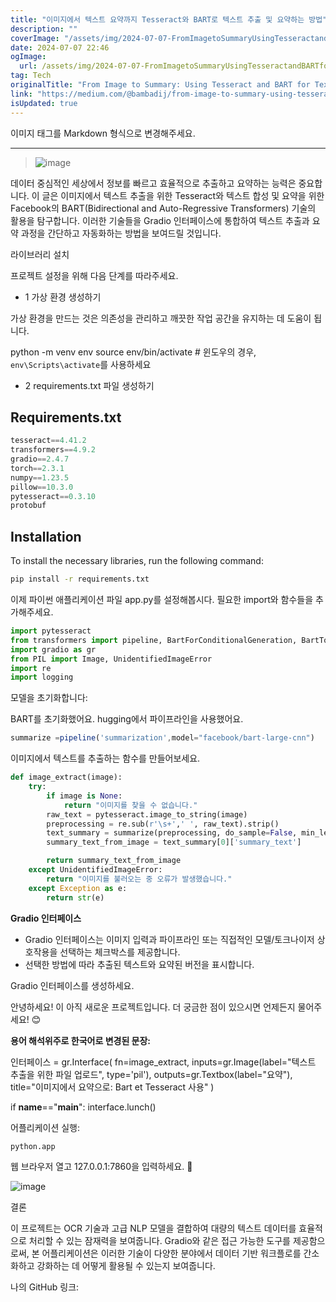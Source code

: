 ```yaml
---
title: "이미지에서 텍스트 요약까지 Tesseract와 BART로 텍스트 추출 및 요약하는 방법"
description: ""
coverImage: "/assets/img/2024-07-07-FromImagetoSummaryUsingTesseractandBARTforTextExtractionandSummary_0.png"
date: 2024-07-07 22:46
ogImage: 
  url: /assets/img/2024-07-07-FromImagetoSummaryUsingTesseractandBARTforTextExtractionandSummary_0.png
tag: Tech
originalTitle: "From Image to Summary: Using Tesseract and BART for Text Extraction and Summary"
link: "https://medium.com/@bambadij/from-image-to-summary-using-tesseract-and-bart-for-text-extraction-and-summary-b74e6eb77f0b"
isUpdated: true
---
```






이미지 태그를 Markdown 형식으로 변경해주세요.

---

> ![image](/assets/img/2024-07-07-FromImagetoSummaryUsingTesseractandBARTforTextExtractionandSummary_0.png)

데이터 중심적인 세상에서 정보를 빠르고 효율적으로 추출하고 요약하는 능력은 중요합니다. 이 글은 이미지에서 텍스트 추출을 위한 Tesseract와 텍스트 합성 및 요약을 위한 Facebook의 BART(Bidirectional and Auto-Regressive Transformers) 기술의 활용을 탐구합니다. 이러한 기술들을 Gradio 인터페이스에 통합하여 텍스트 추출과 요약 과정을 간단하고 자동화하는 방법을 보여드릴 것입니다.

라이브러리 설치

프로젝트 설정을 위해 다음 단계를 따라주세요.

<div class="content-ad"></div>

- 1 가상 환경 생성하기

가상 환경을 만드는 것은 의존성을 관리하고 깨끗한 작업 공간을 유지하는 데 도움이 됩니다.


python -m venv env
source env/bin/activate  # 윈도우의 경우, `env\Scripts\activate`를 사용하세요


- 2 requirements.txt 파일 생성하기

<div class="content-ad"></div>

## Requirements.txt


```js
tesseract==4.41.2
transformers==4.9.2
gradio==2.4.7
torch==2.3.1
numpy==1.23.5
pillow==10.3.0
pytesseract==0.3.10
protobuf
```

## Installation

To install the necessary libraries, run the following command:

```bash
pip install -r requirements.txt
```

<div class="content-ad"></div>

이제 파이썬 애플리케이션 파일 app.py를 설정해봅시다. 필요한 import와 함수들을 추가해주세요.

```python
import pytesseract
from transformers import pipeline, BartForConditionalGeneration, BartTokenizer
import gradio as gr
from PIL import Image, UnidentifiedImageError
import re
import logging
```

모델을 초기화합니다:

<div class="content-ad"></div>

BART를 초기화했어요. hugging에서 파이프라인을 사용했어요.

```js
summarize =pipeline('summarization',model="facebook/bart-large-cnn")
```

이미지에서 텍스트를 추출하는 함수를 만들어보세요.

<div class="content-ad"></div>

```python
def image_extract(image):
    try:
        if image is None:
            return "이미지를 찾을 수 없습니다."
        raw_text = pytesseract.image_to_string(image)
        preprocessing = re.sub(r'\s+',' ', raw_text).strip()
        text_summary = summarize(preprocessing, do_sample=False, min_length=50, max_length=512)
        summary_text_from_image = text_summary[0]['summary_text']

        return summary_text_from_image
    except UnidentifiedImageError:
        return "이미지를 불러오는 중 오류가 발생했습니다."
    except Exception as e:
        return str(e)
```

**Gradio 인터페이스**

- Gradio 인터페이스는 이미지 입력과 파이프라인 또는 직접적인 모델/토크나이저 상호작용을 선택하는 체크박스를 제공합니다.
- 선택한 방법에 따라 추출된 텍스트와 요약된 버전을 표시합니다.

Gradio 인터페이스를 생성하세요.


<div class="content-ad"></div>


안녕하세요! 이 아직 새로운 프로젝트입니다. 더 궁금한 점이 있으시면 언제든지 물어주세요! 😊

**용어 해석위주로 한국어로 변경된 문장:**

인터페이스 = gr.Interface(
fn=image_extract,
inputs=gr.Image(label="텍스트 추출을 위한 파일 업로드", type='pil'),
outputs=gr.Textbox(label="요약"),
title="이미지에서 요약으로: Bart et Tesseract 사용"
)

if __name__=="__main__":
interface.lunch()


어플리케이션 실행:

```python
python.app
```

웹 브라우저 열고 127.0.0.1:7860을 입력하세요. 🌟


<div class="content-ad"></div>

![image](/assets/img/2024-07-07-FromImagetoSummaryUsingTesseractandBARTforTextExtractionandSummary_1.png)

결론

이 프로젝트는 OCR 기술과 고급 NLP 모델을 결합하여 대량의 텍스트 데이터를 효율적으로 처리할 수 있는 잠재력을 보여줍니다. Gradio와 같은 접근 가능한 도구를 제공함으로써, 본 어플리케이션은 이러한 기술이 다양한 분야에서 데이터 기반 워크플로를 간소화하고 강화하는 데 어떻게 활용될 수 있는지 보여줍니다.

나의 GitHub 링크: